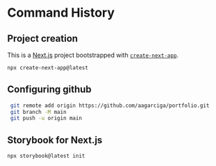# Command History

## Project creation

This is a [Next.js](https://nextjs.org/) project bootstrapped with [`create-next-app`](https://github.com/vercel/next.js/tree/canary/packages/create-next-app).

```bash
npx create-next-app@latest
```

## Configuring github

```bash
 git remote add origin https://github.com/aagarciga/portfolio.git
 git branch -M main
 git push -u origin main
```

## Storybook for Next.js

```bash
npx storybook@latest init
```
